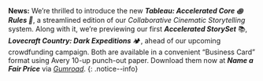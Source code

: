 **News:** We’re thrilled to introduce the new _**Tableau: Accelerated Core ꩜ Rules 📜**_, a streamlined edition of our _Collaborative Cinematic Storytelling_ system. Along with it, we’re previewing our first _**Accelerated StorySet**_ 📚, _**Lovecraft Country: Dark Expeditions**_ 🏕️, ahead of our upcoming crowdfunding campaign. Both are available in a convenient “Business Card” format using Avery 10-up punch-out paper. Download them now at _**Name a Fair Price**_ via [_Gumroad_](https://downloads.dyvershands.com/).
{: .notice--info}
